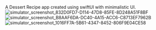 A Dessert Recipe app created using swiftUI with minimalistic UI.
![simulator_screenshot_832D0FD7-D114-47D8-85FE-8D248A51F8BF](https://github.com/Preetambeeravelli/DessertRecipes/assets/106784246/2bbd8bbb-df84-47f8-b18e-a1a9d9ed1ab2)
![simulator_screenshot_B8AAF6DA-DC40-4A15-ACC6-C8713EF7962B](https://github.com/Preetambeeravelli/DessertRecipes/assets/106784246/54869ab7-5064-4d8c-8b40-9bb47916772e)
![simulator_screenshot_1016FF7A-5B61-4347-8452-806F9E04CE58](https://github.com/Preetambeeravelli/DessertRecipes/assets/106784246/c8ea26c0-fa87-4c7e-8b0c-7fb9521baf81)
